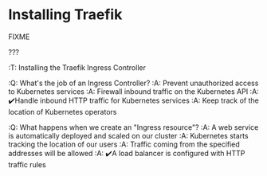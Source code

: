 # Installing Traefik

FIXME

???

:T: Installing the Traefik Ingress Controller

:Q: What's the job of an Ingress Controller?
:A: Prevent unauthorized access to Kubernetes services
:A: Firewall inbound traffic on the Kubernetes API
:A: ✔️Handle inbound HTTP traffic for Kubernetes services
:A: Keep track of the location of Kubernetes operators

:Q: What happens when we create an "Ingress resource"?
:A: A web service is automatically deployed and scaled on our cluster
:A: Kubernetes starts tracking the location of our users
:A: Traffic coming from the specified addresses will be allowed
:A: ✔️A load balancer is configured with HTTP traffic rules
